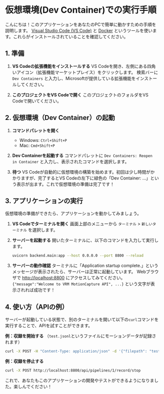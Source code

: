 # 仮想環境(Dev Container)での実行手順

こんにちは！このアプリケーションをあなたのPCで簡単に動かすための手順を説明します。
[Visual Studio Code (VS Code)](https://code.visualstudio.com/) と [Docker](https://www.docker.com/products/docker-desktop/) というツールを使います。これらがインストールされていることを確認してください。

## 1. 準備

1.  **VS Codeの拡張機能をインストールする**
    VS Codeを開き、左側にある四角いアイコン（拡張機能マーケットプレイス）をクリックします。
    検索バーに `Dev Containers` と入力し、Microsoftが提供している拡張機能をインストールしてください。

2.  **このプロジェクトをVS Codeで開く**
    このプロジェクトのフォルダをVS Codeで開いてください。

## 2. 仮想環境（Dev Container）の起動

1.  **コマンドパレットを開く**
    -   Windows: `Ctrl+Shift+P`
    -   Mac: `Cmd+Shift+P`

2.  **Dev Containerを起動する**
    コマンドパレットに `Dev Containers: Reopen in Container` と入力し、表示されたコマンドを選択します。

3.  **待つ**
    VS Codeが自動的に仮想環境の構築を始めます。初回は少し時間がかかりますが、完了するとVS Codeの左下に緑色の「Dev Container: ...」という表示が出ます。これで仮想環境の準備は完了です！

## 3. アプリケーションの実行

仮想環境の準備ができたら、アプリケーションを動かしてみましょう。

1.  **VS Codeでターミナルを開く**
    画面上部のメニューから `ターミナル` > `新しいターミナル` を選択します。

2.  **サーバーを起動する**
    開いたターミナルに、以下のコマンドを入力して実行します。

    ```bash
    uvicorn backend.main:app --host 0.0.0.0 --port 8800 --reload
    ```

3.  **サーバーの動作確認**
    ターミナルに「Application startup complete.」というメッセージが表示されたら、サーバーは正常に起動しています。
    Webブラウザで [http://localhost:8800](http://localhost:8800) にアクセスしてみてください。
    `{"message":"Welcome to VRM MotionCapture API", ...}` という文字が表示されれば成功です！

## 4. 使い方（APIの例）

サーバーが起動している状態で、別のターミナルを開いて以下の`curl`コマンドを実行することで、APIを試すことができます。

**例：収録を開始する**
（`test.jsonl`というファイルにモーションデータが記録されます）

```bash
curl -X POST -H "Content-Type: application/json" -d '{"filepath": "test.jsonl"}' http://localhost:8800/api/pipelines/1/record/start
```

**例：収録を停止する**

```bash
curl -X POST http://localhost:8800/api/pipelines/1/record/stop
```

これで、あなたもこのアプリケーションの開発やテストができるようになりました。楽しんでください！
